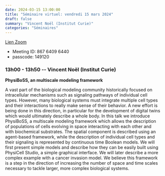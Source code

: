 ```yaml
---
date: 2024-03-15 13:00:00
title: "Séminaire virtuel: vendredi 15 mars 2024"
draft: false
summary: "Vincent Noël (Institut Curie)"
categories: "Séminaires"
---
```



[Lien Zoom](https://u-bordeaux-fr.zoom.us/j/86764096440?pwd=b01qOG04RTMvRWNOVHBYR1ZIbkVaUT09)
* Meeting ID: 867 6409 6440
* passcode: 149120 


### 13h00 - 13h50 -- Vincent Noël (Institut Curie)

**PhysiBoSS, an multiscale modeling framework**

A vast part of the biological modeling community historically focused on intracellular mechanisms such as signaling pathways of individual cell types. However, many biological systems must integrate multiple cell types and their interactions to really make sense of their behavior. A new effort is being done in this direction, in particular for the development of digital twins which would ultimately describe a whole body. 
In this talk we introduce PhysiBoSS, a multiscale modeling framework which allows the description of populations of cells evolving in space interacting with each other and with biochemical substrates. The spatial component is described using an agent-based framework, while the description of individual cell types and their signaling is represented by continuous time Boolean models.
We will first present simple models and describe how they can be easily built using PhysiCell Studio, a simple graphical interface. We will later describe a more complex example with a cancer invasion model. We believe this framework is a step in the direction of increasing the number of space and time scales necessary to tackle larger, more complex biological systems.

